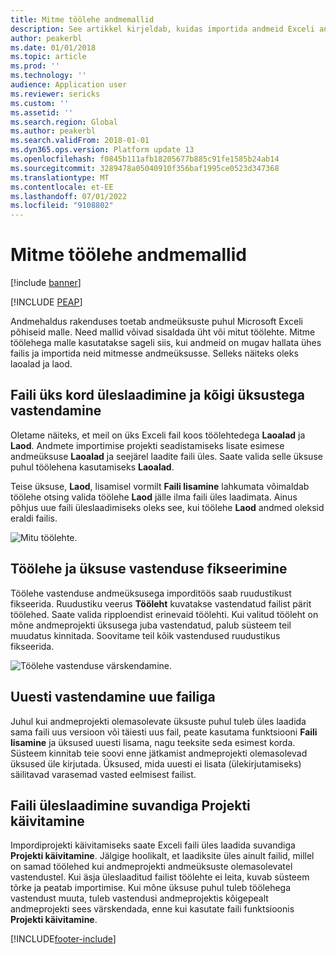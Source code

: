 ```yaml
---
title: Mitme töölehe andmemallid
description: See artikkel kirjeldab, kuidas importida andmeid Exceli andmeüksuse mallide abil finantsidesse ja toimingutesse.
author: peakerbl
ms.date: 01/01/2018
ms.topic: article
ms.prod: ''
ms.technology: ''
audience: Application user
ms.reviewer: sericks
ms.custom: ''
ms.assetid: ''
ms.search.region: Global
ms.author: peakerbl
ms.search.validFrom: 2018-01-01
ms.dyn365.ops.version: Platform update 13
ms.openlocfilehash: f0845b111afb18205677b885c91fe1585b24ab14
ms.sourcegitcommit: 3289478a05040910f356baf1995ce0523d347368
ms.translationtype: MT
ms.contentlocale: et-EE
ms.lasthandoff: 07/01/2022
ms.locfileid: "9108802"
---
```

# <a name="data-templates-with-multiple-worksheets"></a>Mitme töölehe andmemallid

[!include [banner](../includes/banner.md)]


[!INCLUDE [PEAP](../../../includes/peap-1.md)]

Andmehaldus rakenduses toetab andmeüksuste puhul Microsoft Exceli põhiseid malle. Need mallid võivad sisaldada üht või mitut töölehte. Mitme töölehega malle kasutatakse sageli siis, kui andmeid on mugav hallata ühes failis ja importida neid mitmesse andmeüksusse. Selleks näiteks oleks laoalad ja laod.

## <a name="upload-a-file-once-and-map-it-to-all-entities"></a>Faili üks kord üleslaadimine ja kõigi üksustega vastendamine
Oletame näiteks, et meil on üks Exceli fail koos töölehtedega **Laoalad** ja **Laod**. Andmete importimise projekti seadistamiseks lisate esimese andmeüksuse **Laoalad** ja seejärel laadite faili üles. Saate valida selle üksuse puhul töölehena kasutamiseks **Laoalad**.

Teise üksuse, **Laod**, lisamisel vormilt **Faili lisamine** lahkumata võimaldab töölehe otsing valida töölehe **Laod** jälle ilma faili üles laadimata. Ainus põhjus uue faili üleslaadimiseks oleks see, kui töölehe **Laod** andmed oleksid eraldi failis.

![Mitu töölehte.](./media/AddFileMultipleWorkSheets.png)

## <a name="fix-worksheet-to-entity-mapping"></a>Töölehe ja üksuse vastenduse fikseerimine

Töölehe vastenduse andmeüksusega imporditöös saab ruudustikust fikseerida. Ruudustiku veerus **Tööleht** kuvatakse vastendatud failist pärit töölehed. Saate valida ripploendist erinevaid töölehti. Kui valitud tööleht on mõne andmeprojekti üksusega juba vastendatud, palub süsteem teil muudatus kinnitada. Soovitame teil kõik vastendused ruudustikus fikseerida.

![Töölehe vastenduse värskendamine.](./media/UpdateMappings.png)

## <a name="re-map-to-a-new-file"></a>Uuesti vastendamine uue failiga

Juhul kui andmeprojekti olemasolevate üksuste puhul tuleb üles laadida sama faili uus versioon või täiesti uus fail, peate kasutama funktsiooni **Faili lisamine** ja üksused uuesti lisama, nagu teeksite seda esimest korda. Süsteem kinnitab teie soovi enne jätkamist andmeprojekti olemasolevad üksused üle kirjutada. Üksused, mida uuesti ei lisata (ülekirjutamiseks) säilitavad varasemad vasted eelmisest failist.

## <a name="upload-a-file-using-run-project"></a>Faili üleslaadimine suvandiga Projekti käivitamine

Impordiprojekti käivitamiseks saate Exceli faili üles laadida suvandiga **Projekti käivitamine**. Jälgige hoolikalt, et laadiksite üles ainult failid, millel on samad töölehed kui andmeprojekti andmeüksuste olemasolevatel vastendustel. Kui äsja üleslaaditud failist töölehte ei leita, kuvab süsteem tõrke ja peatab importimise. Kui mõne üksuse puhul tuleb töölehega vastendust muuta, tuleb vastendusi andmeprojektis kõigepealt andmeprojekti sees värskendada, enne kui kasutate faili funktsioonis **Projekti käivitamine**.


[!INCLUDE[footer-include](../../../includes/footer-banner.md)]

